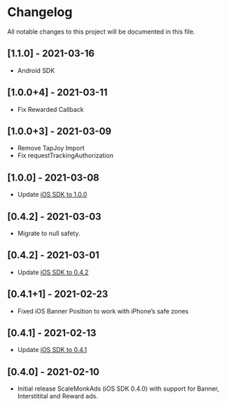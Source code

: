 # Changelog
All notable changes to this project will be documented in this file.

## [1.1.0] - 2021-03-16
- Android SDK

## [1.0.0+4] - 2021-03-11
- Fix Rewarded Callback

## [1.0.0+3] - 2021-03-09
- Remove TapJoy Import
- Fix requestTrackingAuthorization

## [1.0.0] - 2021-03-08
- Update [iOS SDK to 1.0.0](https://github.com/scalemonk/mediation-sdk-ios-framework/blob/master/CHANGELOG.md#100---2021-03-05)

## [0.4.2] - 2021-03-03
- Migrate to null safety.

## [0.4.2] - 2021-03-01
- Update [iOS SDK to 0.4.2](https://github.com/scalemonk/mediation-sdk-ios-framework/blob/master/CHANGELOG.md#042---2021-03-01)

## [0.4.1+1] - 2021-02-23
- Fixed iOS Banner Position to work with iPhone’s safe zones

## [0.4.1] - 2021-02-13
- Update [iOS SDK to 0.4.1](https://github.com/scalemonk/mediation-sdk-ios-framework/blob/master/CHANGELOG.md#041---2021-02-12)

## [0.4.0] - 2021-02-10
- Initial release ScaleMonkAds (iOS SDK 0.4.0) with support for Banner, Interstitital and Reward ads.
